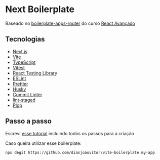 # Next Boilerplate

Baseado no [boilerplate-apps-router](https://github.com/React-Avancado/boilerplate-apps-router) do curso [React Avançado](https://reactavancado.com.br/)

## Tecnologias

- [Next.js](https://react.dev/)
- [Vite](https://vitejs.dev/)
- [TypeScript](https://www.typescriptlang.org/)
- [Vitest](https://vitest.dev/)
- [React Testing Library](https://testing-library.com/docs/react-testing-library/intro/)
- [ESLint](https://eslint.org/)
- [Prettier](https://prettier.io/)
- [Husky](https://typicode.github.io/husky/)
- [Commit Linter](https://www.npmjs.com/package/git-commit-msg-linter)
- [lint-staged](https://github.com/lint-staged/lint-staged#readme)
- [Plop](https://plopjs.com/documentation/)

## Passo a passo

Escrevi [esse tutorial](https://www.tabnews.com.br/diasjoaovitor/tutorial-como-criar-um-boilerplate-para-projetos-reactjs-utilizando-o-vite) incluindo todos os passos para a criação

Caso queira utilizar esse boilerplate:

```
npx degit https://github.com/diasjoaovitor/vite-boilerplate my-app
```
